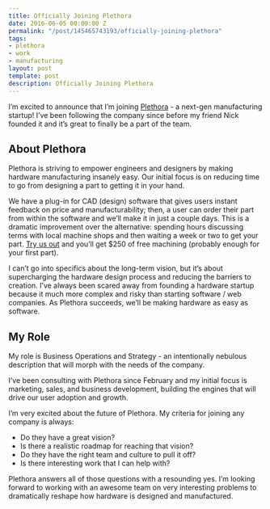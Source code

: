 ```yaml
---
title: Officially Joining Plethora
date: 2016-06-05 00:00:00 Z
permalink: "/post/145465743193/officially-joining-plethora"
tags:
- plethora
- work
- manufacturing
layout: post
template: post
description: Officially Joining Plethora
---
```


<p>I’m excited to announce that I’m joining <a href="https://www.plethora.com/">Plethora</a>&nbsp;- a next-gen manufacturing startup! I’ve been following the company since before my friend Nick founded it and it’s great to finally be a part of the team.</p><h2>About Plethora</h2><p>Plethora is striving to empower engineers and designers by making hardware manufacturing insanely easy. Our initial focus is on reducing time to go from designing a part to getting it in your hand.</p><p>We have a plug-in for CAD (design) software that gives users instant feedback on price and manufacturability; then, a user can order their part from within the software and we’ll make it in just a couple days. This is a dramatic improvement over the alternative: spending hours discussing terms with local machine shops and then waiting a week or two to get your part.&nbsp;<a href="https://www.plethora.com/">Try us out</a> and you’ll get $250 of free machining (probably enough for your first part).</p><p>I can’t go into specifics about the long-term vision, but it’s about supercharging the hardware design process and reducing the barriers to creation. I’ve always been scared away from founding a hardware startup because it much more complex and risky than starting software / web companies. As Plethora succeeds, we’ll be making hardware as easy as software.</p><h2>My Role</h2><p>My role is Business Operations and Strategy - an intentionally nebulous description that will morph with the needs of the company.</p><p>I’ve been consulting with Plethora since February and my initial focus is marketing, sales, and business development, building the engines that will drive our user adoption and growth.</p><p>I’m very excited about the future of Plethora. My criteria for joining any company is always:</p><ul><li>Do they have a great vision?<br></li><li>Is there a realistic roadmap for reaching that vision?<br></li><li>Do they have the right team and culture to pull it off?<br></li><li>Is there interesting work that I can help with?<br></li></ul><p>Plethora answers all of those questions with a resounding yes. I’m looking forward to working with an awesome team on very interesting problems to dramatically reshape how hardware is designed and manufactured.</p>